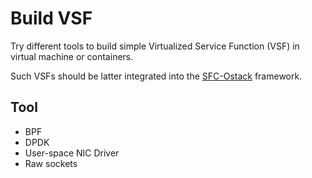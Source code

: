 # Build VSF #

Try different tools to build simple Virtualized Service Function (VSF) in virtual machine or containers.

Such VSFs should be latter integrated into the [SFC-Ostack](https://github.com/stevelorenz/sfc-ostack) framework.

## Tool ##

- BPF
- DPDK
- User-space NIC Driver
- Raw sockets
